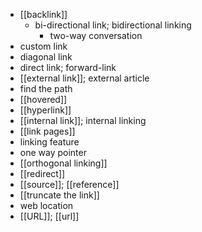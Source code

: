 - [[backlink]]
    - bi-directional link; bidirectional linking
        - two-way conversation
- custom link
- diagonal link
- direct link; forward-link
- [[external link]]; external article
- find the path
- [[hovered]]
- [[hyperlink]]
- [[internal link]]; internal linking
- [[link pages]]
- linking feature
- one way pointer
- [[orthogonal linking]]
- [[redirect]]
- [[source]]; [[reference]]
- [[truncate the link]]
- web location
- [[URL]]; [[url]]
